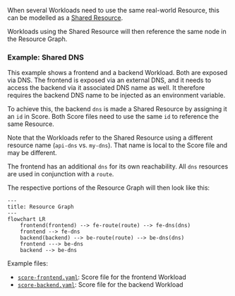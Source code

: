 When several Workloads need to use the same real-world Resource, this can be modelled as a [Shared Resource](https://developer.humanitec.com/platform-orchestrator/resources/dependent-resources/#shared-resources-in-score).

Workloads using the Shared Resource will then reference the same node in the Resource Graph.

### Example: Shared DNS

This example shows a frontend and a backend Workload. Both are exposed via DNS. The frontend is exposed via an external DNS, and it needs to access the backend via it associated DNS name as well. It therefore requires the backend DNS name to be injected as an environment variable.

To achieve this, the backend `dns` is made a Shared Resource by assigning it an `id` in Score. Both Score files need to use the same `id` to reference the same Resource.

Note that the Workloads refer to the Shared Resource using a different resource name (`api-dns` vs. `my-dns`). That name is local to the Score file and may be different.

The frontend has an additional `dns` for its own reachability. All `dns` resources are used in conjunction with a `route`.

The respective portions of the Resource Graph will then look like this:

```mermaid
---
title: Resource Graph
---
flowchart LR
    frontend(frontend) --> fe-route(route) --> fe-dns(dns)
    frontend --> fe-dns
    backend(backend) --> be-route(route) --> be-dns(dns)
    frontend ---> be-dns
    backend --> be-dns
```

Example files:

- [`score-frontend.yaml`](score-frontend.yaml): Score file for the frontend Workload
- [`score-backend.yaml`](score-backend.yaml): Score file for the backend Workload